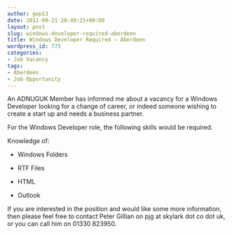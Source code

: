 ```yaml
---
author: gep13
date: 2011-09-21 20:49:21+00:00
layout: post
slug: windows-developer-required-aberdeen
title: Windows Developer Required – Aberdeen
wordpress_id: 773
categories:
- Job Vacancy
tags:
- Aberdeen
- Job Opportunity
---
```


An ADNUGUK Member has informed me about a vacancy for a Windows Developer looking for a change of career, or indeed someone wishing to create a start up and needs a business partner.



For the Windows Developer role, the following skills would be required.



Knowledge of:




  * Windows Folders

  * RTF Files

  * HTML

  * Outlook


If you are interested in the position and would like some more information, then please feel free to contact Peter Gillian on pjg at skylark dot co dot uk, or you can call him on 01330 823950.
